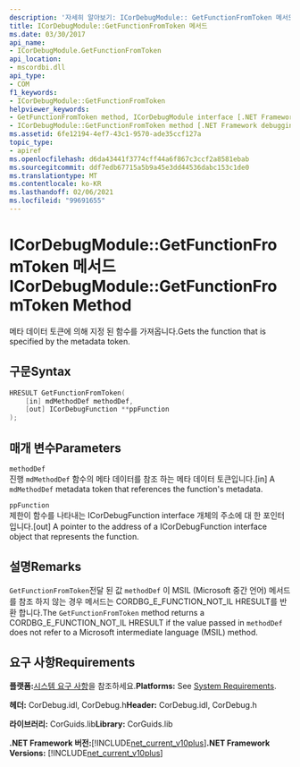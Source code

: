 ```yaml
---
description: '자세히 알아보기: ICorDebugModule:: GetFunctionFromToken 메서드'
title: ICorDebugModule::GetFunctionFromToken 메서드
ms.date: 03/30/2017
api_name:
- ICorDebugModule.GetFunctionFromToken
api_location:
- mscordbi.dll
api_type:
- COM
f1_keywords:
- ICorDebugModule::GetFunctionFromToken
helpviewer_keywords:
- GetFunctionFromToken method, ICorDebugModule interface [.NET Framework debugging]
- ICorDebugModule::GetFunctionFromToken method [.NET Framework debugging]
ms.assetid: 6fe12194-4ef7-43c1-9570-ade35ccf127a
topic_type:
- apiref
ms.openlocfilehash: d6da43441f3774cff44a6f867c3ccf2a8581ebab
ms.sourcegitcommit: ddf7edb67715a5b9a45e3dd44536dabc153c1de0
ms.translationtype: MT
ms.contentlocale: ko-KR
ms.lasthandoff: 02/06/2021
ms.locfileid: "99691655"
---
```

# <a name="icordebugmodulegetfunctionfromtoken-method"></a><span data-ttu-id="85a0e-103">ICorDebugModule::GetFunctionFromToken 메서드</span><span class="sxs-lookup"><span data-stu-id="85a0e-103">ICorDebugModule::GetFunctionFromToken Method</span></span>

<span data-ttu-id="85a0e-104">메타 데이터 토큰에 의해 지정 된 함수를 가져옵니다.</span><span class="sxs-lookup"><span data-stu-id="85a0e-104">Gets the function that is specified by the metadata token.</span></span>  
  
## <a name="syntax"></a><span data-ttu-id="85a0e-105">구문</span><span class="sxs-lookup"><span data-stu-id="85a0e-105">Syntax</span></span>  
  
```cpp  
HRESULT GetFunctionFromToken(  
    [in] mdMethodDef methodDef,  
    [out] ICorDebugFunction **ppFunction  
);  
```  
  
## <a name="parameters"></a><span data-ttu-id="85a0e-106">매개 변수</span><span class="sxs-lookup"><span data-stu-id="85a0e-106">Parameters</span></span>  

 `methodDef`  
 <span data-ttu-id="85a0e-107">진행 `mdMethodDef` 함수의 메타 데이터를 참조 하는 메타 데이터 토큰입니다.</span><span class="sxs-lookup"><span data-stu-id="85a0e-107">[in] A `mdMethodDef` metadata token that references the function's metadata.</span></span>  
  
 `ppFunction`  
 <span data-ttu-id="85a0e-108">제한이 함수를 나타내는 ICorDebugFunction interface 개체의 주소에 대 한 포인터입니다.</span><span class="sxs-lookup"><span data-stu-id="85a0e-108">[out] A pointer to the address of a ICorDebugFunction interface object that represents the function.</span></span>  
  
## <a name="remarks"></a><span data-ttu-id="85a0e-109">설명</span><span class="sxs-lookup"><span data-stu-id="85a0e-109">Remarks</span></span>  

 <span data-ttu-id="85a0e-110">`GetFunctionFromToken`전달 된 값 `methodDef` 이 MSIL (Microsoft 중간 언어) 메서드를 참조 하지 않는 경우 메서드는 CORDBG_E_FUNCTION_NOT_IL HRESULT를 반환 합니다.</span><span class="sxs-lookup"><span data-stu-id="85a0e-110">The `GetFunctionFromToken` method returns a CORDBG_E_FUNCTION_NOT_IL HRESULT if the value passed in `methodDef` does not refer to a Microsoft intermediate language (MSIL) method.</span></span>  
  
## <a name="requirements"></a><span data-ttu-id="85a0e-111">요구 사항</span><span class="sxs-lookup"><span data-stu-id="85a0e-111">Requirements</span></span>  

 <span data-ttu-id="85a0e-112">**플랫폼:**[시스템 요구 사항](../../get-started/system-requirements.md)을 참조하세요.</span><span class="sxs-lookup"><span data-stu-id="85a0e-112">**Platforms:** See [System Requirements](../../get-started/system-requirements.md).</span></span>  
  
 <span data-ttu-id="85a0e-113">**헤더:** CorDebug.idl, CorDebug.h</span><span class="sxs-lookup"><span data-stu-id="85a0e-113">**Header:** CorDebug.idl, CorDebug.h</span></span>  
  
 <span data-ttu-id="85a0e-114">**라이브러리:** CorGuids.lib</span><span class="sxs-lookup"><span data-stu-id="85a0e-114">**Library:** CorGuids.lib</span></span>  
  
 <span data-ttu-id="85a0e-115">**.NET Framework 버전:**[!INCLUDE[net_current_v10plus](../../../../includes/net-current-v10plus-md.md)]</span><span class="sxs-lookup"><span data-stu-id="85a0e-115">**.NET Framework Versions:** [!INCLUDE[net_current_v10plus](../../../../includes/net-current-v10plus-md.md)]</span></span>
